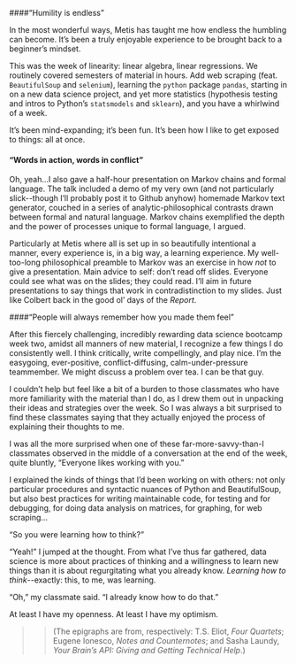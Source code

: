 ####“Humility is endless”

In the most wonderful ways, Metis has taught me how endless the humbling can become. It’s been a truly enjoyable experience to be brought back to a beginner’s mindset.

This was the week of linearity: linear algebra, linear regressions. We routinely covered semesters of material in hours. Add web scraping (feat. `BeautifulSoup` and `selenium`), learning the `python` package `pandas`, starting in on a new data science project, and yet more statistics (hypothesis testing and intros to Python’s `statsmodels` and `sklearn`), and you have a whirlwind of a week.

It’s been mind-expanding; it’s been fun. It’s been how I like to get exposed to things: all at once.


#### “Words in action, words in conflict”

Oh, yeah...I also gave a half-hour presentation on Markov chains and formal language. The talk included a demo of my very own (and not particularly slick--though I’ll probably post it to Github anyhow) homemade Markov text generator, couched in a series of analytic-philosophical contrasts drawn between formal and natural language. Markov chains exemplified the depth and the power of processes unique to formal language, I argued.

Particularly at Metis where all is set up in so beautifully intentional a manner, every experience is, in a big way, a learning experience. My well-too-long philosophical preamble to Markov was an exercise in how *not* to give a presentation. Main advice to self: don’t read off slides. Everyone could see what was on the slides; they could read. I’ll aim in future presentations to say things that work in contradistinction to my slides. Just like Colbert back in the good ol’ days of the *Report*.  


####“People will always remember how you made them feel”

After this fiercely challenging, incredibly rewarding data science bootcamp week two, amidst all manners of new material, I recognize a few things I do consistently well. I think critically, write compellingly, and play nice. I’m the easygoing, ever-positive, conflict-diffusing, calm-under-pressure teammember. We might discuss a problem over tea. I can be that guy.

I couldn’t help but feel like a bit of a burden to those classmates who have more familiarity with the material than I do, as I drew them out in unpacking their ideas and strategies over the week. So I was always a bit surprised to find these classmates saying that they actually enjoyed the process of explaining their thoughts to me. 

I was all the more surprised when one of these far-more-savvy-than-I classmates observed in the middle of a conversation at the end of the week, quite bluntly, “Everyone likes working with you.”

I explained the kinds of things that I’d been working on with others: not only particular procedures and syntactic nuances of Python and BeautifulSoup, but also best practices for writing maintainable code, for testing and for debugging, for doing data analysis on matrices, for graphing, for web scraping...

“So you were learning how to think?”

“Yeah!” I jumped at the thought. From what I’ve thus far gathered, data science is more about practices of thinking and a willingness to learn new things than it is about regurgitating what you already know. *Learning how to think*--exactly: this, to me, was learning.  

“Oh,” my classmate said. “I already know how to do that.”

At least I have my openness. At least I have my optimism.

>> (The epigraphs are from, respectively: T.S. Eliot, *Four Quartets*; Eugene Ionesco, *Notes and Counternotes*; and  Sasha Laundy, *Your Brain’s API: Giving and Getting Technical Help*.)

